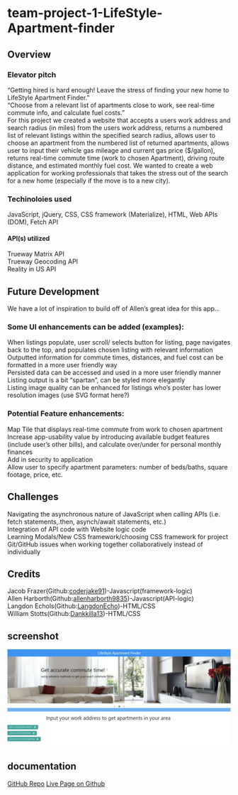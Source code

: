 # team-project-1-LifeStyle-Apartment-finder
## Overview
### Elevator pitch
“Getting hired is hard enough! Leave the stress of finding your new home to LifeStyle Apartment Finder.”    
“Choose from a relevant list of apartments close to work, see real-time commute info, and calculate fuel costs.”    
For this project we created a website that accepts a users work address and search radius (in miles) from the users work address, returns a numbered list of relevant listings within the specified search radius, allows user to choose an apartment from the numbered list of returned apartments, allows user to input their vehicle gas mileage and current gas price ($/gallon), returns real-time commute time (work to chosen Apartment), driving route distance, and estimated monthly fuel cost. We wanted to create a web application for working professionals that takes the stress out of the search for a new home (especially if the move is to a new city).    
### Techinoloies used
JavaScript, jQuery, CSS, CSS framework (Materialize), HTML, Web APIs (DOM), Fetch API  
#### API(s) utilized
Trueway Matrix API  
Trueway Geocoding API  
Reality in US API  

## Future Development
We have a lot of inspiration to build off of Allen’s great idea for this app...
### Some UI enhancements can be added (examples):
When listings populate, user scroll/ selects button for listing, page navigates back to the top, and populates chosen listing with relevant information  
Outputted information for commute times, distances, and fuel cost can be formatted in a more user friendly way  
Persisted data can be accessed and used in a more user friendly manner  
Listing output is a bit “spartan”, can be styled more elegantly  
Listing image quality can be enhanced for listings who’s poster has lower resolution images (use SVG format here?)  
### Potential Feature enhancements:
Map Tile that displays real-time commute from work to chosen apartment  
Increase app-usability value by introducing available budget features (include user’s other bills), and calculate over/under for personal monthly finances  
Add in security to application  
Allow user to specify apartment parameters: number of beds/baths, square footage, price, etc.    

## Challenges
Navigating the asynchronous nature of JavaScript when calling APIs (i.e. fetch statements,.then, asynch/await statements, etc.)  
Integration of API code with Website logic code  
Learning Modals/New CSS framework/choosing CSS framework for project  
Git/GitHub  issues when working together collaboratively instead of individually    

## Credits
Jacob Frazer\(Github:[coderjake91](github.com/coderjake91)\)-Javascript(framework-logic)  
Allen Harborth\(Github:[allenharborth9835](github.com/allenharborth9835)\)-Javascript(API-logic)  
Langdon Echols\(Github:[LangdonEcho](github.com/LangdonEcho)\)-HTML/CSS  
William Stotts\(Github:[Dankkilla13](github.com/Dankkilla13)\)-HTML/CSS  

## screenshot
![App Screenshot](./assets/images/LifeStyleApartmentFinder.JPG)
## documentation
[GitHub Repo](https://github.com/allenharborth9835/team-project-1)
[Live Page on Github](https://allenharborth9835.github.io/team-project-1/)
